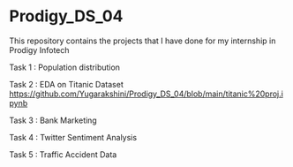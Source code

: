 # Prodigy_DS_04
This repository contains the projects that I have done for my internship in Prodigy Infotech

Task 1 : Population distribution

Task 2 : EDA on Titanic Dataset
         https://github.com/Yugarakshini/Prodigy_DS_04/blob/main/titanic%20proj.ipynb

Task 3 : Bank Marketing

Task 4 : Twitter Sentiment Analysis

Task 5 : Traffic Accident Data
